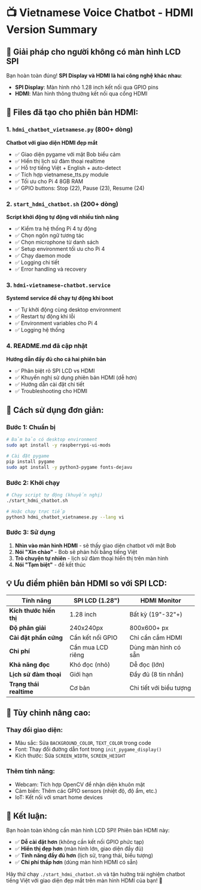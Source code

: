 # 📺 Vietnamese Voice Chatbot - HDMI Version Summary

## 🎯 Giải pháp cho người không có màn hình LCD SPI

Bạn hoàn toàn đúng! **SPI Display và HDMI là hai công nghệ khác nhau**:
- **SPI Display**: Màn hình nhỏ 1.28 inch kết nối qua GPIO pins
- **HDMI**: Màn hình thông thường kết nối qua cổng HDMI

## 📁 Files đã tạo cho phiên bản HDMI:

### 1. `hdmi_chatbot_vietnamese.py` (800+ dòng)
**Chatbot với giao diện HDMI đẹp mắt**
- ✅ Giao diện pygame với mặt Bob biểu cảm
- ✅ Hiển thị lịch sử đàm thoại realtime
- ✅ Hỗ trợ tiếng Việt + English + auto-detect
- ✅ Tích hợp vietnamese_tts.py module
- ✅ Tối ưu cho Pi 4 8GB RAM
- ✅ GPIO buttons: Stop (22), Pause (23), Resume (24)

### 2. `start_hdmi_chatbot.sh` (200+ dòng)
**Script khởi động tự động với nhiều tính năng**
- ✅ Kiểm tra hệ thống Pi 4 tự động
- ✅ Chọn ngôn ngữ tương tác
- ✅ Chọn microphone từ danh sách
- ✅ Setup environment tối ưu cho Pi 4
- ✅ Chạy daemon mode
- ✅ Logging chi tiết
- ✅ Error handling và recovery

### 3. `hdmi-vietnamese-chatbot.service`
**Systemd service để chạy tự động khi boot**
- ✅ Tự khởi động cùng desktop environment
- ✅ Restart tự động khi lỗi
- ✅ Environment variables cho Pi 4
- ✅ Logging hệ thống

### 4. README.md đã cập nhật
**Hướng dẫn đầy đủ cho cả hai phiên bản**
- ✅ Phân biệt rõ SPI LCD vs HDMI
- ✅ Khuyến nghị sử dụng phiên bản HDMI (dễ hơn)
- ✅ Hướng dẫn cài đặt chi tiết
- ✅ Troubleshooting cho HDMI

## 🚀 Cách sử dụng đơn giản:

### Bước 1: Chuẩn bị
```bash
# Đảm bảo có desktop environment
sudo apt install -y raspberrypi-ui-mods

# Cài đặt pygame
pip install pygame
sudo apt install -y python3-pygame fonts-dejavu
```

### Bước 2: Khởi chạy
```bash
# Chạy script tự động (khuyến nghị)
./start_hdmi_chatbot.sh

# Hoặc chạy trực tiếp
python3 hdmi_chatbot_vietnamese.py --lang vi
```

### Bước 3: Sử dụng
1. **Nhìn vào màn hình HDMI** - sẽ thấy giao diện chatbot với mặt Bob
2. **Nói "Xin chào"** - Bob sẽ phản hồi bằng tiếng Việt
3. **Trò chuyện tự nhiên** - lịch sử đàm thoại hiển thị trên màn hình
4. **Nói "Tạm biệt"** - để kết thúc

## 💡 Ưu điểm phiên bản HDMI so với SPI LCD:

| Tính năng | SPI LCD (1.28") | HDMI Monitor |
|-----------|-----------------|--------------|
| **Kích thước hiển thị** | 1.28 inch | Bất kỳ (19"-32"+) |
| **Độ phân giải** | 240x240px | 800x600+ px |
| **Cài đặt phần cứng** | Cần kết nối GPIO | Chỉ cần cắm HDMI |
| **Chi phí** | Cần mua LCD riêng | Dùng màn hình có sẵn |
| **Khả năng đọc** | Khó đọc (nhỏ) | Dễ đọc (lớn) |
| **Lịch sử đàm thoại** | Giới hạn | Đầy đủ (8 tin nhắn) |
| **Trạng thái realtime** | Cơ bản | Chi tiết với biểu tượng |

## 🔧 Tùy chỉnh nâng cao:

### Thay đổi giao diện:
- Màu sắc: Sửa `BACKGROUND_COLOR`, `TEXT_COLOR` trong code
- Font: Thay đổi đường dẫn font trong `init_pygame_display()`
- Kích thước: Sửa `SCREEN_WIDTH`, `SCREEN_HEIGHT`

### Thêm tính năng:
- Webcam: Tích hợp OpenCV để nhận diện khuôn mặt
- Cảm biến: Thêm các GPIO sensors (nhiệt độ, độ ẩm, etc.)
- IoT: Kết nối với smart home devices

## 🎉 Kết luận:

Bạn hoàn toàn không cần màn hình LCD SPI! Phiên bản HDMI này:
- ✅ **Dễ cài đặt hơn** (không cần kết nối GPIO phức tạp)
- ✅ **Hiển thị đẹp hơn** (màn hình lớn, giao diện đầy đủ)
- ✅ **Tính năng đầy đủ hơn** (lịch sử, trạng thái, biểu tượng)
- ✅ **Chi phí thấp hơn** (dùng màn hình HDMI có sẵn)

Hãy thử chạy `./start_hdmi_chatbot.sh` và tận hưởng trải nghiệm chatbot tiếng Việt với giao diện đẹp mắt trên màn hình HDMI của bạn! 🚀